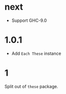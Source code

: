 # next

- Support GHC-9.0

# 1.0.1

- Add `Each These` instance

# 1

Split out of `these` package.
